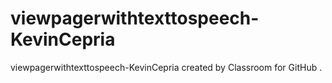 # viewpagerwithtexttospeech-KevinCepria
viewpagerwithtexttospeech-KevinCepria created by Classroom for GitHub
.

